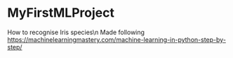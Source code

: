 # MyFirstMLProject
How to recognise Iris species\n
Made following https://machinelearningmastery.com/machine-learning-in-python-step-by-step/

